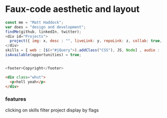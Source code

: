 
# Faux-code aesthetic and layout

```js
const me = "Matt Haddock";
var does = "design and development";
findMe(github, linkedIn, twitter);
<div id="Projects">
  project({ img: x, desc : "", liveLink: y, repoLink: z, collab: true, flag1 = "", flag2 = "" });
</div>
skills = { web : [$(<"#jQuery">).addClass("CSS"), JS, Node] , audio : (live.engineer && Ableton) , other : [Photoshop , Excel] };
isAvailable(opportunities) = true;


<footer>Copyright</footer>
```

```html
<div class="whut">
  <p>hell yeah</p>
</div>
```

### features
clicking on skills filter project display by flags